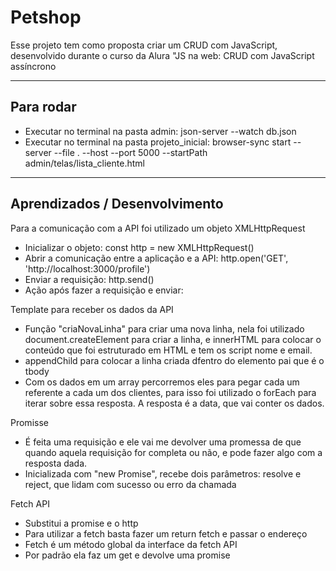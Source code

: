 
# Petshop
Esse projeto tem como proposta criar um CRUD com JavaScript, desenvolvido durante o curso da Alura "JS na web: CRUD com JavaScript assíncrono
<hr>

## Para rodar
- Executar no terminal na pasta admin:  json-server --watch db.json
- Executar no terminal na pasta projeto_inicial: browser-sync start --server --file . --host --port 5000 --startPath admin/telas/lista_cliente.html
<hr>

## Aprendizados / Desenvolvimento

Para a comunicação com a API foi utilizado um objeto XMLHttpRequest

  - Inicializar o objeto: const http = new XMLHttpRequest()
  - Abrir a comunicação entre a aplicação e a API: http.open('GET', 'http://localhost:3000/profile')
  - Enviar a requisição: http.send()
  - Ação após fazer a requisição e enviar: 

Template para receber os dados da API
- Função "criaNovaLinha" para criar uma nova linha, nela foi utilizado document.createElement para criar a linha, e innerHTML para colocar o conteúdo que foi estruturado em HTML e tem os script nome e email.
- appendChild para colocar a linha criada dfentro do elemento pai que é o tbody
- Com os dados em um array percorremos eles para pegar cada um referente a cada um dos clientes, para isso foi utilizado o forEach para iterar sobre essa resposta. A resposta é a data, que vai conter os dados.

Promisse 
- É feita uma requisição e ele vai me devolver uma promessa de que quando aquela requisição for completa ou não, e pode fazer algo com a resposta dada.
- Inicializada com "new Promise", recebe dois parâmetros: resolve e reject, que lidam com sucesso ou erro da chamada

Fetch API
- Substitui a promise e o http
- Para utilizar a fetch basta fazer um return fetch e passar o endereço
- Fetch é um método global da interface da fetch API
- Por padrão ela faz um get e devolve uma promise